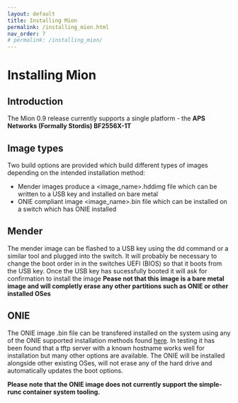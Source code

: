 ```yaml
---
layout: default
title: Installing Mion
permalink: /installing_mion.html
nav_order: 7
# permalink: /installing_mion/
---
```


Installing Mion
========

Introduction
-------
The Mion 0.9 release currently supports a single platform - the **APS Networks (Formally Stordis) BF2556X-1T**

Image types
-------

Two build options are provided which build different types of images depending on the intended installation method:
* Mender images produce a <image_name>.hddimg file which can be written to a USB key and installed on bare metal
* ONIE compliant image <image_name>.bin file which can be installed on a switch which has ONIE installed

Mender
-------
The mender image can be flashed to a USB key using the dd command or a similar tool and plugged into the switch.
It will probably be necessary to change the boot order in in the switches UEFI (BIOS) so that it boots from the USB key.
Once the USB key has sucessfully booted it will ask for confirmation to install the image
**Pease not that this image is a bare metal image and will completly erase any other partitions such as ONIE or other installed OSes**

ONIE
-------
The ONIE image .bin file can be transfered installed on the system using any of the ONIE supported installation methods found [here](https://opencomputeproject.github.io/onie/user-guide/index.html).
In testing it has been found that a tftp server with a known hostname works well for installation but many other options are available.
The ONIE will be installed alongside other existing OSes, will not erase any of the hard drive and automatically updates the boot options.

**Please note that the ONIE image does not currently support the simple-runc container system tooling.**
